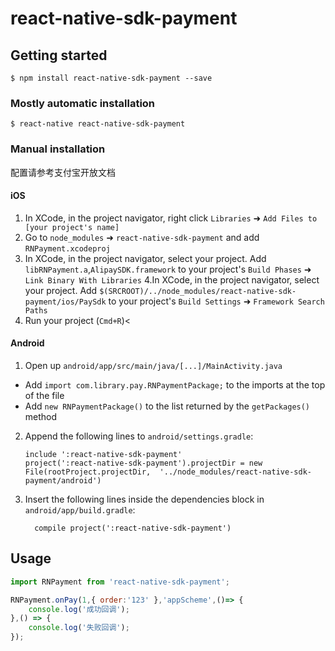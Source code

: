 
# react-native-sdk-payment

## Getting started

`$ npm install react-native-sdk-payment --save`

### Mostly automatic installation

`$ react-native react-native-sdk-payment`

### Manual installation

配置请参考支付宝开放文档

#### iOS

1. In XCode, in the project navigator, right click `Libraries` ➜ `Add Files to [your project's name]`
2. Go to `node_modules` ➜ `react-native-sdk-payment` and add `RNPayment.xcodeproj`
3. In XCode, in the project navigator, select your project. Add `libRNPayment.a`,`AlipaySDK.framework` to your project's `Build Phases` ➜ `Link Binary With Libraries`
4.In XCode, in the project navigator, select your project. Add `$(SRCROOT)/../node_modules/react-native-sdk-payment/ios/PaySdk` to your project's `Build Settings` ➜ `Framework Search Paths`
5. Run your project (`Cmd+R`)<

#### Android

1. Open up `android/app/src/main/java/[...]/MainActivity.java`
  - Add `import com.library.pay.RNPaymentPackage;` to the imports at the top of the file
  - Add `new RNPaymentPackage()` to the list returned by the `getPackages()` method
2. Append the following lines to `android/settings.gradle`:
  	```
  	include ':react-native-sdk-payment'
  	project(':react-native-sdk-payment').projectDir = new File(rootProject.projectDir, 	'../node_modules/react-native-sdk-payment/android')
  	```
3. Insert the following lines inside the dependencies block in `android/app/build.gradle`:
  	```
      compile project(':react-native-sdk-payment')
  	```

## Usage
```javascript
import RNPayment from 'react-native-sdk-payment';

RNPayment.onPay(1,{ order:'123' },'appScheme',()=> {
    console.log('成功回调');
},() => {
    console.log('失败回调');
});

```
  
